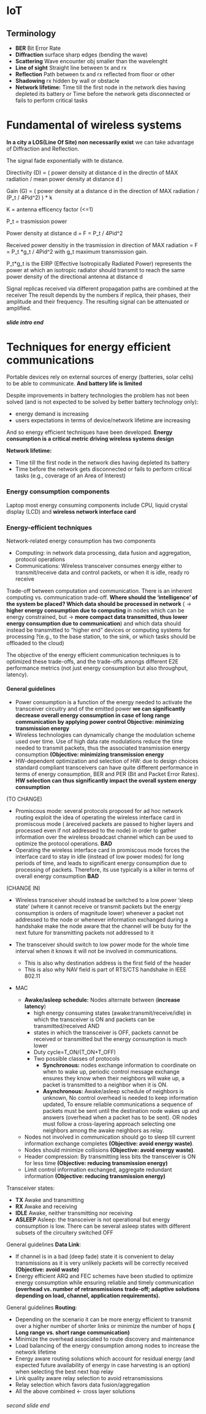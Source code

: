 # IoT

## Terminology
- **BER** Bit Error Rate
- **Diffraction** surface sharp edges (bending the wave)
- **Scattering** Wave encounter obj smaller than the wavelenght
- **Line of sight** Straight line between tx and rx
- **Reflection** Path between tx and rx reflected from floor or other
- **Shadowing** rx hidden by wall or obstacle 
- **Network lifetime:** Time till the first node in the network dies having depleted its battery or Time before the network gets disconnected or fails to perform critical tasks
 
# Fundamental of wireless systems
**In a city a LOS(Line Of Site) non necessarily exist** we can take advantage of Diffraction and Reflection.

The signal fade exponentially with te distance.


Directivity (D) = ( power density at distance d in the directin of MAX radiation / mean power density at distance d )


Gain (G) = ( power density at a distance d in the direction of MAX radiation / (P_t / 4Pid^2) ) * k


K = antenna efficency factor (<=1)


P_t = trasmission power


Power density at distance d = F = P_t / 4Pid^2


Received power densitiy in the trasmission in direction of MAX radiation = F = P_t *g_t / 4Pid^2   with g_t maximum transmission gain.


P_t*g_t is the EIRP (Effective Isotropically Radiated Power) represents the power at which an isotropic radiator should transmit to reach the same power density of the directional antenna at distance d

Signal replicas received via different propagation paths are combined at the receiver The result depends by the numbers if replica, their phases, their amplitude and their frequency. The resulting signal can be attenuated or amplified.

###### **slide intro end**

# Techniques for energy efficient communications

Portable devices rely on external sources of energy (batteries, solar cells) to be able to communicate. **And battery life is limited**

Despite improvements in battery technologies the problem
has not been solved (and is not expected to be solved by
better battery technology only):
- energy demand is increasing
- users expectations in terms of device/network lifetime are increasing
  
And so energy efficient techniques have been developed. **Energy consumption is a critical metric driving wireless systems design**

**Network lifetime:**
- Time till the first node in the network dies having depleted its battery
- Time before the network gets disconnected or fails to perform critical tasks (e.g., coverage of an Area of Interest)

### Energy consumption components
Laptop most energy consuming components include CPU, liquid crystal display (LCD) and **wireless network interface card**

### Energy-efficient techniques
Network-related energy consumption has two components
- Computing: in network data processing, data fusion and aggregation, protocol operations
- Communications: Wireless transceiver consumes energy either to transmit/receive data and control packets, or when it is idle, ready ro receive

Trade-off between computation and communication. There is an inherent computing vs. communication trade-off. **Where should the ‘intelligence’ of the system be placed? Which data should be processed in network**
( -> **higher energy consumption due to computing** in nodes which can be energy constrained, but -> **more compact data transmitted, thus lower energy consumption due to communication**) and which data should instead be transmitted to “higher end” devices or computing systems for processing ?(e.g., to the base station, to the sink, or which tasks should be offloaded to the cloud)


The objective of the energy efficient communication techniques is to optimized these trade-offs, and the trade-offs amongs different E2E performance metrics (not just energy consumption but also throughput, latency).

#### General guidelines

- Power consumption is a function of the energy needed to activate the transceiver circuitry and of the emitted power **we can significantly decrease overall energy consumption in case of long range communication by applying power control Objective: minimizing transmission energy**
- Wireless technologies can dynamically change the modulation scheme used over time. Use of high data rate modulations reduce the time needed to transmit packets, thus the associated transmission energy consumption **(Objective: minimizing transmission energy**
- HW-dependent optimization and selection of HW: due to design choices standard compliant transceivers can have quite different performance in terms of energy consumption, BER and PER (Bit and Packet Error Rates). **HW selection can thus significantly impact the overall system energy consumption**


(TO CHANGE)

- Promiscous mode: several protocols proposed for ad hoc network routing exploit the idea of operating the wireless interface card in promiscous mode ( àreceived packets are passed to higher layers and processed even if not addressed to the node) in order to gather information over the wireless broadcast channel which can be used to optimize the protocol operations. **BAD**
- Operating the wireless interface card in promiscous mode forces the interface card to stay in idle (instead of low power modes) for long periods of time, and leads to significant energy consumption due to processing of packets. Therefore, its use typically is a killer in terms of overall energy consumption **BAD**


(CHANGE IN)
- Wireless transceiver should instead be switched to a low power ‘sleep state’ (where it cannot receive or transmit packets but the energy consumption is orders of magnitude lower) whenever a packet not addressed to the node or whenever information exchanged during a handshake make the node aware that the channel will be busy for the next future for transmitting packets not addressed to it
- The transceiver should switch to low power mode for the whole time interval when it knows it will not be involved in communications.
  - This is also why destination address is the first field of the header
  - This is also why NAV field is part of RTS/CTS handshake in IEEE 802.11


- MAC
  - **Awake/asleep schedule:** Nodes alternate between (**increase latency**)
    - high energy consuming states (awake:transmit/receive/idle) in which the transceiver is ON and packets can be transmitted/received AND
    - states in which the transceiver is OFF, packets cannot be received or transmitted but the energy consumption is much lower
    - Duty cycle=T_ON/(T_ON+T_OFF)
    - Two possible classes of protocols
      - **Synchronous:**  nodes exchange information to coordinate on when to wake up, periodic control message exchange ensures they know when their neighbors will wake up, a packet is transmitted to a neighbor when it is ON.
      - **Asynchronous:** Awake/asleep schedule of neighbors is unknown, No control overhead is needed to keep information updated, To ensure reliable communications a sequence of packets must be sent until the destination node wakes up and answers (overhead when a packet has to be sent). OR nodes must follow a cross-layering approach selecting one neighbors among the awake neighbors as relay.
  - Nodes not involved in communication should go to sleep till current information exchange completes **(Objective: avoid energy waste)**.
  - Nodes should minimize collisions **(Objective: avoid energy waste)**.
  - Header compression: By transmitting less bits the transceiver is ON for less time **(Objective: reducing transmission energy)**
  - Limit control information exchanged, aggregate redundant information **(Objective: reducing transmission energy)**


Transceiver states:
- **TX** Awake and transmitting
- **RX** Awake and receiving
- **IDLE** Awake, neither transmitting nor receiving
- **ASLEEP** Asleep: the transceiver is not operational but energy consumption is low. There can be several asleep states with different subsets of the circuitery switched OFF


General guidelines **Data Link**:
- If channel is in a bad (deep fade) state it is convenient to delay transmissions as it is very unlikely packets will be correctly received **(Objective: avoid waste)**
- Energy efficient ARQ and FEC schemes have been studied to optimize energy consumption while ensuring reliable and timely communication **(overhead vs. number of retransmissions trade-off; adaptive solutions depending on load, channel, application requirements).**


General guidelines **Routing**:
- Depending on the scenario it can be more energy efficient to transmit over a higher number of shorter links or minimize the number of hops **( Long range vs. short range communication)**
- Minimize the overhead associated to route discovery and maintenance
- Load balancing of the energy consumption among nodes to increase the network lifetime
- Energy aware routing solutions which account for residual energy (and expected future availability of energy in case harvesting is an option) when selecting the best next hop relay
- Link quality aware relay selection to avoid retransmissions
- Relay selection which favors data fusion/aggregation
- All the above combined <- cross layer solutions

###### second slide end

